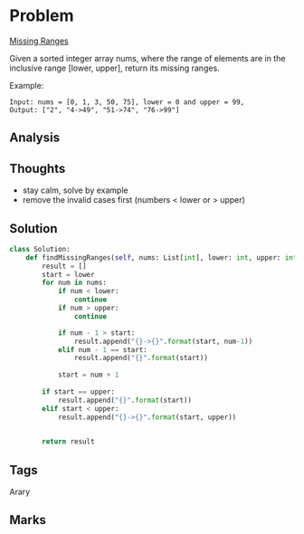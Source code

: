 # Problem
[Missing Ranges](https://leetcode.com/problems/missing-ranges)

Given a sorted integer array nums, where the range of elements are in the inclusive range [lower, upper], return its missing ranges.

Example:
```
Input: nums = [0, 1, 3, 50, 75], lower = 0 and upper = 99,
Output: ["2", "4->49", "51->74", "76->99"]
```

## Analysis

## Thoughts
- stay calm, solve by example 
- remove the invalid cases first (numbers < lower or > upper)

## Solution
```python
class Solution:
    def findMissingRanges(self, nums: List[int], lower: int, upper: int) -> List[str]:
        result = []
        start = lower 
        for num in nums:
            if num < lower:
                continue
            if num > upper:
                continue

            if num - 1 > start:                
                result.append("{}->{}".format(start, num-1))                
            elif num - 1 == start:
                result.append("{}".format(start))
            
            start = num + 1
        
        if start == upper:
            result.append("{}".format(start))
        elif start < upper:
            result.append("{}->{}".format(start, upper))
            

        return result

```
## Tags
Arary

## Marks


[comment]: <timestamp:2019-08-14>